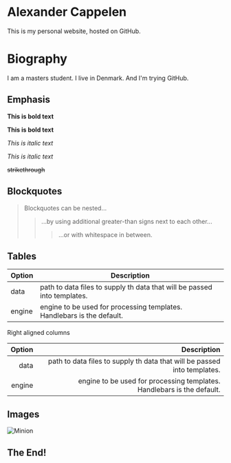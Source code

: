 # Alexander Cappelen

This is my personal website, hosted on GitHub.

# Biography

I am a masters student. I live in Denmark. And I'm trying GitHub.



## Emphasis

**This is bold text**

__This is bold text__

*This is italic text*

_This is italic text_

~~strikethrough~~

## Blockquotes

> Blockquotes can be nested...
>> ...by using additional greater-than signs next to each other...
> > > ...or with whitespace in between.

## Tables

| Option | Description |
| ------ | ----------- |
|data    | path to data files to supply th data that will be passed into templates. |
|engine  | engine to be used for processing templates. Handlebars is the default. |


Right aligned columns

| Option | Description |
| ------: | -----------: |
|data    | path to data files to supply th data that will be passed into templates. |
|engine  | engine to be used for processing templates. Handlebars is the default. |



## Images

![Minion](https://octodex.github.com/images/minion.png)

## The End!
